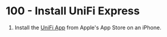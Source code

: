 # 100 - Install UniFi Express



1. Install the [UniFi App](https://apps.apple.com/nl/app/unifi/id1057750338) from Apple's App Store on an iPhone.
